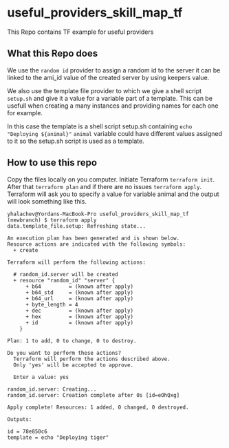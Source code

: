 # useful_providers_skill_map_tf
This Repo contains TF example for useful providers


## What this Repo does


We use the `random id` provider to assign a random id to the server it can be linked to the ami_id value of the created server by using keepers value.

We also use the template file provider to which we give a shell script `setup.sh` and give it a value for a variable part of a template. This can be usefull when creating a many instances and providing names for each one for example.

In this case the template is a shell script setup.sh containing `echo "Deploying ${animal}"`
`animal` variable could have different values assigned to it so the setup.sh script is used as a template.



## How to use this repo

Copy the files locally on you computer.
Initiate Terraform `terraform init`.
After that `terraform plan` and if there are no issues `terraform apply`.
Terraform will ask you to specify a value for variable animal and the output will look something like this.

```
yhalachev@Yordans-MacBook-Pro useful_providers_skill_map_tf (newbranch) $ terraform apply
data.template_file.setup: Refreshing state...

An execution plan has been generated and is shown below.
Resource actions are indicated with the following symbols:
  + create

Terraform will perform the following actions:

  # random_id.server will be created
  + resource "random_id" "server" {
      + b64         = (known after apply)
      + b64_std     = (known after apply)
      + b64_url     = (known after apply)
      + byte_length = 4
      + dec         = (known after apply)
      + hex         = (known after apply)
      + id          = (known after apply)
    }

Plan: 1 to add, 0 to change, 0 to destroy.

Do you want to perform these actions?
  Terraform will perform the actions described above.
  Only 'yes' will be accepted to approve.

  Enter a value: yes

random_id.server: Creating...
random_id.server: Creation complete after 0s [id=eOhQxg]

Apply complete! Resources: 1 added, 0 changed, 0 destroyed.

Outputs:

id = 78e850c6
template = echo "Deploying tiger"
```

